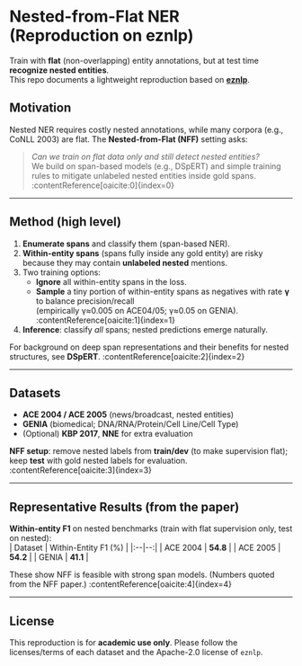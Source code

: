 
# Nested-from-Flat NER (Reproduction on eznlp)

Train with **flat** (non-overlapping) entity annotations, but at test time **recognize nested entities**.  
This repo documents a lightweight reproduction based on **[eznlp](https://github.com/syuoni/eznlp)**.

## Motivation

Nested NER requires costly nested annotations, while many corpora (e.g., CoNLL 2003) are flat. The **Nested-from-Flat (NFF)** setting asks:  
> *Can we train on flat data only and still detect nested entities?*  
We build on span-based models (e.g., DSpERT) and simple training rules to mitigate unlabeled nested entities inside gold spans. :contentReference[oaicite:0]{index=0}

---

## Method (high level)

1. **Enumerate spans** and classify them (span-based NER).
2. **Within-entity spans** (spans fully inside any gold entity) are risky because they may contain **unlabeled nested** mentions.
3. Two training options:
   - **Ignore** all within-entity spans in the loss.
   - **Sample** a tiny portion of within-entity spans as negatives with rate **γ** to balance precision/recall  
     (empirically γ≈0.005 on ACE04/05; γ≈0.05 on GENIA). :contentReference[oaicite:1]{index=1}
4. **Inference**: classify *all* spans; nested predictions emerge naturally.

For background on deep span representations and their benefits for nested structures, see **DSpERT**. :contentReference[oaicite:2]{index=2}

---

## Datasets

- **ACE 2004 / ACE 2005** (news/broadcast, nested entities)  
- **GENIA** (biomedical; DNA/RNA/Protein/Cell Line/Cell Type)  
- (Optional) **KBP 2017**, **NNE** for extra evaluation

**NFF setup**: remove nested labels from **train/dev** (to make supervision flat); keep **test** with gold nested labels for evaluation. :contentReference[oaicite:3]{index=3}

---

## Representative Results (from the paper)

**Within-entity F1** on nested benchmarks (train with flat supervision only, test on nested):  
| Dataset | Within-Entity F1 (%) |
|:--|--:|
| ACE 2004 | **54.8** |
| ACE 2005 | **54.2** |
| GENIA    | **41.1** |

These show NFF is feasible with strong span models. (Numbers quoted from the NFF paper.) :contentReference[oaicite:4]{index=4}

---

## License

This reproduction is for **academic use only**.
Please follow the licenses/terms of each dataset and the Apache-2.0 license of `eznlp`.
